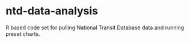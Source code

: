 # ntd-data-analysis

R based code set for pulling National Transit Database data and running preset charts. 
